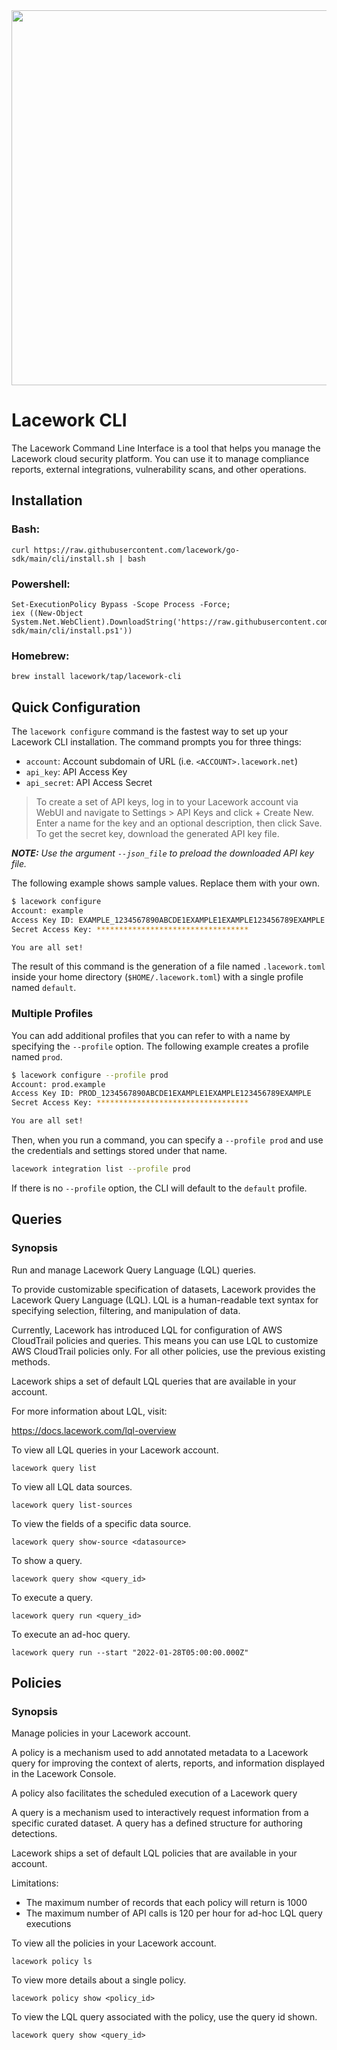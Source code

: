 <img src="https://techally-content.s3-us-west-1.amazonaws.com/public-content/lacework_logo_full.png" width="600">

# Lacework CLI

The Lacework Command Line Interface is a tool that helps you manage the
Lacework cloud security platform. You can use it to manage compliance
reports, external integrations, vulnerability scans, and other operations.

## Installation

### Bash:

```
curl https://raw.githubusercontent.com/lacework/go-sdk/main/cli/install.sh | bash
```

### Powershell:

```
Set-ExecutionPolicy Bypass -Scope Process -Force;
iex ((New-Object System.Net.WebClient).DownloadString('https://raw.githubusercontent.com/lacework/go-sdk/main/cli/install.ps1'))
```

### Homebrew:

```
brew install lacework/tap/lacework-cli
```

## Quick Configuration

The `lacework configure` command is the fastest way to set up your Lacework
CLI installation. The command prompts you for three things:

- `account`: Account subdomain of URL (i.e. `<ACCOUNT>.lacework.net`)
- `api_key`: API Access Key
- `api_secret`: API Access Secret

> To create a set of API keys, log in to your Lacework account via WebUI and
> navigate to Settings > API Keys and click + Create New. Enter a name for
> the key and an optional description, then click Save. To get the secret key,
> download the generated API key file.

_**NOTE:** Use the argument `--json_file` to preload the downloaded API key file._

The following example shows sample values. Replace them with your own.

```bash
$ lacework configure
Account: example
Access Key ID: EXAMPLE_1234567890ABCDE1EXAMPLE1EXAMPLE123456789EXAMPLE
Secret Access Key: **********************************

You are all set!
```

The result of this command is the generation of a file named `.lacework.toml`
inside your home directory (`$HOME/.lacework.toml`) with a single profile
named `default`.

### Multiple Profiles

You can add additional profiles that you can refer to with a name by specifying
the `--profile` option. The following example creates a profile named `prod`.

```bash
$ lacework configure --profile prod
Account: prod.example
Access Key ID: PROD_1234567890ABCDE1EXAMPLE1EXAMPLE123456789EXAMPLE
Secret Access Key: **********************************

You are all set!
```

Then, when you run a command, you can specify a `--profile prod` and use the
credentials and settings stored under that name.

```bash
lacework integration list --profile prod
```

If there is no `--profile` option, the CLI will default to the `default` profile.

## Queries

### Synopsis

Run and manage Lacework Query Language (LQL) queries.

To provide customizable specification of datasets, Lacework provides the Lacework
Query Language (LQL). LQL is a human-readable text syntax for specifying selection,
filtering, and manipulation of data.

Currently, Lacework has introduced LQL for configuration of AWS CloudTrail policies
and queries. This means you can use LQL to customize AWS CloudTrail policies only.
For all other policies, use the previous existing methods.

Lacework ships a set of default LQL queries that are available in your account.

For more information about LQL, visit:

https://docs.lacework.com/lql-overview

To view all LQL queries in your Lacework account.

    lacework query list

To view all LQL data sources.

    lacework query list-sources

To view the fields of a specific data source.

    lacework query show-source <datasource>

To show a query.

    lacework query show <query_id>

To execute a query.

    lacework query run <query_id>

To execute an ad-hoc query.

    lacework query run --start "2022-01-28T05:00:00.000Z"

## Policies

### Synopsis

Manage policies in your Lacework account.

A policy is a mechanism used to add annotated metadata to a Lacework query for improving
the context of alerts, reports, and information displayed in the Lacework Console.

A policy also facilitates the scheduled execution of a Lacework query

A query is a mechanism used to interactively request information from a specific
curated dataset. A query has a defined structure for authoring detections.

Lacework ships a set of default LQL policies that are available in your account.

Limitations:

- The maximum number of records that each policy will return is 1000
- The maximum number of API calls is 120 per hour for ad-hoc LQL query executions

To view all the policies in your Lacework account.

    lacework policy ls

To view more details about a single policy.

    lacework policy show <policy_id>

To view the LQL query associated with the policy, use the query id shown.

    lacework query show <query_id>
